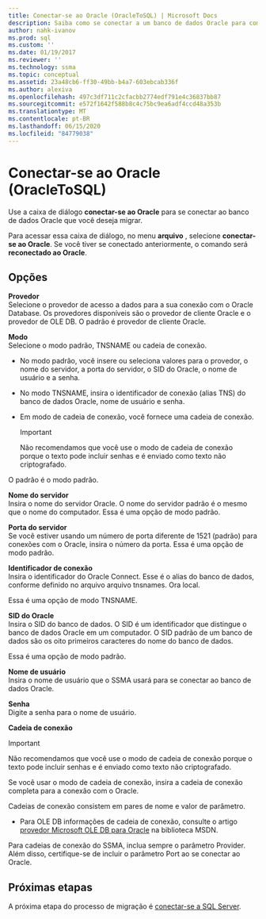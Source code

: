 ```yaml
---
title: Conectar-se ao Oracle (OracleToSQL) | Microsoft Docs
description: Saiba como se conectar a um banco de dados Oracle para começar a migração usando o SSMA para Oracle. Use a caixa de diálogo conectar ao Oracle.
author: nahk-ivanov
ms.prod: sql
ms.custom: ''
ms.date: 01/19/2017
ms.reviewer: ''
ms.technology: ssma
ms.topic: conceptual
ms.assetid: 23a48cb6-ff30-49bb-b4a7-603ebcab336f
ms.author: alexiva
ms.openlocfilehash: 497c3df711c2cfacbb2774edf791e4c36837bb87
ms.sourcegitcommit: e572f1642f588b8c4c75bc9ea6adf4ccd48a353b
ms.translationtype: MT
ms.contentlocale: pt-BR
ms.lasthandoff: 06/15/2020
ms.locfileid: "84779038"
---
```

# <a name="connect-to-oracle-oracletosql"></a>Conectar-se ao Oracle (OracleToSQL)

Use a caixa de diálogo **conectar-se ao Oracle** para se conectar ao banco de dados Oracle que você deseja migrar.

Para acessar essa caixa de diálogo, no menu **arquivo** , selecione **conectar-se ao Oracle**. Se você tiver se conectado anteriormente, o comando será **reconectado ao Oracle**.

## <a name="options"></a>Opções

**Provedor**  
Selecione o provedor de acesso a dados para a sua conexão com o Oracle Database. Os provedores disponíveis são o provedor de cliente Oracle e o provedor de OLE DB. O padrão é provedor de cliente Oracle.

**Modo**  
Selecione o modo padrão, TNSNAME ou cadeia de conexão.

- No modo padrão, você insere ou seleciona valores para o provedor, o nome do servidor, a porta do servidor, o SID do Oracle, o nome de usuário e a senha.
- No modo TNSNAME, insira o identificador de conexão (alias TNS) do banco de dados Oracle, nome de usuário e senha.
- Em modo de cadeia de conexão, você fornece uma cadeia de conexão.

  > [!IMPORTANT]
  > Não recomendamos que você use o modo de cadeia de conexão porque o texto pode incluir senhas e é enviado como texto não criptografado.

O padrão é o modo padrão.

**Nome do servidor**  
Insira o nome do servidor Oracle. O nome do servidor padrão é o mesmo que o nome do computador. Essa é uma opção de modo padrão.

**Porta do servidor**  
Se você estiver usando um número de porta diferente de 1521 (padrão) para conexões com o Oracle, insira o número da porta. Essa é uma opção de modo padrão.

**Identificador de conexão**  
Insira o identificador do Oracle Connect. Esse é o alias do banco de dados, conforme definido no arquivo arquivo tnsnames. Ora local.

Essa é uma opção de modo TNSNAME.

**SID do Oracle**  
Insira o SID do banco de dados. O SID é um identificador que distingue o banco de dados Oracle em um computador. O SID padrão de um banco de dados são os oito primeiros caracteres do nome do banco de dados.

Essa é uma opção de modo padrão.

**Nome de usuário**  
Insira o nome de usuário que o SSMA usará para se conectar ao banco de dados Oracle.

**Senha**  
Digite a senha para o nome de usuário.

**Cadeia de conexão**  
> [!IMPORTANT]
> Não recomendamos que você use o modo de cadeia de conexão porque o texto pode incluir senhas e é enviado como texto não criptografado.

Se você usar o modo de cadeia de conexão, insira a cadeia de conexão completa para a conexão com o Oracle.

Cadeias de conexão consistem em pares de nome e valor de parâmetro.

- Para OLE DB informações de cadeia de conexão, consulte o artigo [provedor Microsoft OLE DB para Oracle](https://go.microsoft.com/fwlink/?LinkId=85640) na biblioteca MSDN.

Para cadeias de conexão do SSMA, inclua sempre o parâmetro Provider. Além disso, certifique-se de incluir o parâmetro Port ao se conectar ao Oracle.

## <a name="next-steps"></a>Próximas etapas

A próxima etapa do processo de migração é [conectar-se a SQL Server](connect-to-sql-server-oracletosql.md).
